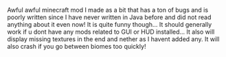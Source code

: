 Awful awful minecraft mod I made as a bit that has a ton of bugs 
and is poorly written since I have never written in Java before and did not read anything about it even now!
It is quite funny though... It should generally work if u dont have any mods related to GUI or HUD installed...
It also will display missing textures in the end and nether as I havent added any.
It will also crash if you go between biomes too quickly!
